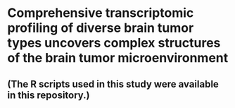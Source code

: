 Comprehensive transcriptomic profiling of diverse brain tumor types uncovers complex structures of the brain tumor microenvironment
=============
## (The R scripts used in this study were available in this repository.) 

